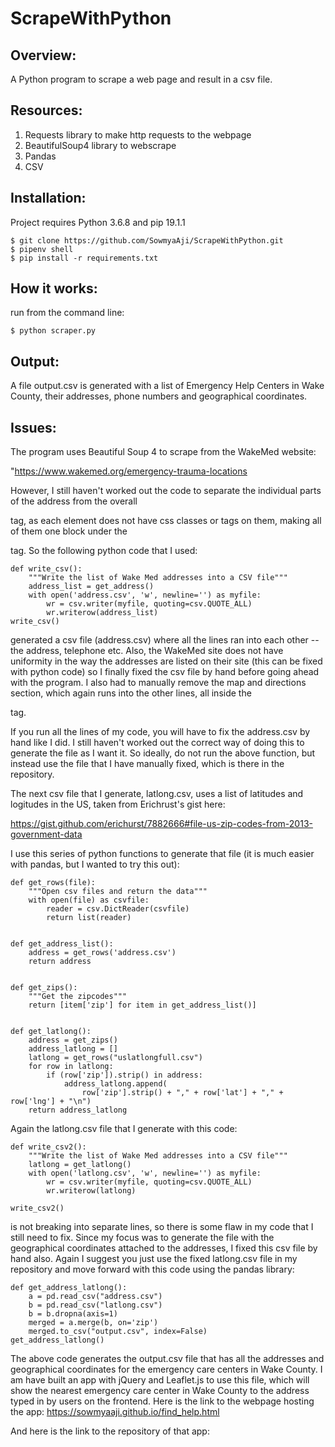 # ScrapeWithPython

## Overview:

A Python program to scrape a web page and result in a csv file. 

## Resources:

1. Requests library to make http requests to the webpage
2. BeautifulSoup4 library to webscrape
3. Pandas
3. CSV

## Installation:
Project requires Python 3.6.8 and pip 19.1.1

```
$ git clone https://github.com/SowmyaAji/ScrapeWithPython.git
$ pipenv shell
$ pip install -r requirements.txt

```
## How it works:

run from the command line:

```
$ python scraper.py

```

## Output:

A file output.csv is generated with a list of Emergency Help Centers in Wake County, their addresses,
phone numbers and geographical coordinates. 

## Issues:

The program uses Beautiful Soup 4 to scrape from the WakeMed website:

"https://www.wakemed.org/emergency-trauma-locations

However, I still haven't worked out the code to separate the individual parts of the address from
the overall <p> tag, as each element does not have css classes or tags on them, making all of them one 
block under the <p> tag. So the following python code that I used:

```
def write_csv():
    """Write the list of Wake Med addresses into a CSV file"""
    address_list = get_address()
    with open('address.csv', 'w', newline='') as myfile:
        wr = csv.writer(myfile, quoting=csv.QUOTE_ALL)
        wr.writerow(address_list)
write_csv()

```

generated a csv file (address.csv) where all the lines ran into each other -- the address, telephone etc. Also, the WakeMed site does not have uniformity in the way the addresses are listed on their site (this can be fixed with python code) so 
I finally fixed the csv file by hand before going ahead with the program. I also had to manually remove the map and directions section, which again runs into the other lines, all inside the <p> tag. 

If you run all the lines of my code, you will have to fix the address.csv by hand like I did. I still haven't worked out the correct way of doing this to generate the file as I want it. So ideally, do not run the above function, but instead use the file that I have manually fixed, which is there in the repository.

The next csv file that I generate, latlong.csv, uses a list of latitudes and logitudes in the US, taken from Erichrust's gist here:

https://gist.github.com/erichurst/7882666#file-us-zip-codes-from-2013-government-data

I use this series of python functions to generate that file (it is much easier with pandas, but I wanted to try this out):

```
def get_rows(file):
    """Open csv files and return the data"""
    with open(file) as csvfile:
        reader = csv.DictReader(csvfile)
        return list(reader)


def get_address_list():
    address = get_rows('address.csv')
    return address


def get_zips():
    """Get the zipcodes"""
    return [item['zip'] for item in get_address_list()]


def get_latlong():
    address = get_zips()
    address_latlong = []
    latlong = get_rows("uslatlongfull.csv")
    for row in latlong:
        if (row['zip']).strip() in address:
            address_latlong.append(
                row['zip'].strip() + "," + row['lat'] + "," + row['lng'] + "\n")
    return address_latlong
```

Again the latlong.csv file that I generate with this code:

```
def write_csv2():
    """Write the list of Wake Med addresses into a CSV file"""
    latlong = get_latlong()
    with open('latlong.csv', 'w', newline='') as myfile:
        wr = csv.writer(myfile, quoting=csv.QUOTE_ALL)
        wr.writerow(latlong)

write_csv2()
```

is not breaking into separate lines, so there is some flaw in my code that I still need to fix. Since my focus was
to generate the file with the geographical coordinates attached to the addresses, I fixed this csv file by hand also. Again I suggest you just use the fixed latlong.csv file in my repository and move forward with this code using the pandas library:


```
def get_address_latlong():
    a = pd.read_csv("address.csv")
    b = pd.read_csv("latlong.csv")
    b = b.dropna(axis=1)
    merged = a.merge(b, on='zip')
    merged.to_csv("output.csv", index=False)
get_address_latlong()

```

The above code generates the output.csv file that has all the addresses and geographical coordinates for the emergency care centers in Wake County. I am have built an app with jQuery and Leaflet.js to use this file, which will show the nearest emergency care center in Wake County to the address typed in by users on the frontend. Here is the link to the webpage hosting the app: https://sowmyaaji.github.io/find_help.html

And here is the link to the repository of that app:






